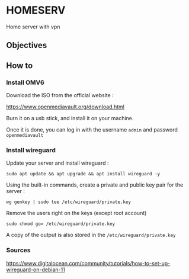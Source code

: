 # HOMESERV
Home server with vpn

## Objectives

## How to 

### Install OMV6

Download the ISO from the official website :

https://www.openmediavault.org/download.html

Burn it on a usb stick, and install it on your machine.

Once it is done, you can log in with the username ```admin``` and password ```openmediavault```

### Install wireguard

Update your server and install wireguard :

```
sudo apt update && apt upgrade && apt install wireguard -y
```

Using the built-in commands, create a private and public key pair for the server :
```
wg genkey | sudo tee /etc/wireguard/private.key
```
Remove the users right on the keys (except root account)
```
sudo chmod go= /etc/wireguard/private.key
```
A copy of the output is also stored in the ```/etc/wireguard/private.key```






### Sources

https://www.digitalocean.com/community/tutorials/how-to-set-up-wireguard-on-debian-11

